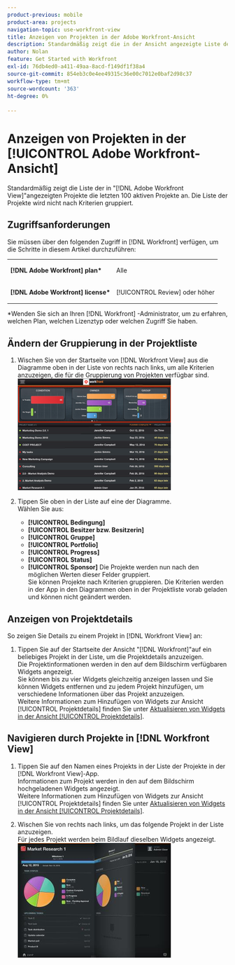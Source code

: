 ```yaml
---
product-previous: mobile
product-area: projects
navigation-topic: use-workfront-view
title: Anzeigen von Projekten in der Adobe Workfront-Ansicht
description: Standardmäßig zeigt die in der Ansicht angezeigte Liste der Projekte die letzten 100 aktiven Projekte an.  [!DNL Adobe Workfront]  Die Liste der Projekte wird nicht nach Kriterien gruppiert.
author: Nolan
feature: Get Started with Workfront
exl-id: 76db4ed0-a411-49aa-8acd-f149df1f38a4
source-git-commit: 854eb3c0e4ee49315c36e00c7012e0baf2d98c37
workflow-type: tm+mt
source-wordcount: '363'
ht-degree: 0%

---
```


# Anzeigen von Projekten in der [!UICONTROL Adobe Workfront-Ansicht]

Standardmäßig zeigt die Liste der in &quot;[!DNL Adobe Workfront View]&quot;angezeigten Projekte die letzten 100 aktiven Projekte an. Die Liste der Projekte wird nicht nach Kriterien gruppiert.

## Zugriffsanforderungen

Sie müssen über den folgenden Zugriff in [!DNL Workfront] verfügen, um die Schritte in diesem Artikel durchzuführen:

<table style="table-layout:auto"> 
 <col> 
 </col> 
 <col> 
 </col> 
 <tbody> 
  <tr> 
   <td role="rowheader"><strong>[!DNL Adobe Workfront] plan*</strong></td> 
   <td> <p>Alle</p> </td> 
  </tr> 
  <tr> 
   <td role="rowheader"><strong>[!DNL Adobe Workfront] license*</strong></td> 
   <td> <p>[!UICONTROL Review] oder höher</p> </td> 
  </tr> 
 </tbody> 
</table>

&#42;Wenden Sie sich an Ihren [!DNL Workfront] -Administrator, um zu erfahren, welchen Plan, welchen Lizenztyp oder welchen Zugriff Sie haben.

## Ändern der Gruppierung in der Projektliste

1. Wischen Sie von der Startseite von [!DNL Workfront View] aus die Diagramme oben in der Liste von rechts nach links, um alle Kriterien anzuzeigen, die für die Gruppierung von Projekten verfügbar sind.\
   ![[!DNL workfront_view_project_groupings_Adobe].png](assets/workfront-view-project-groupings-adobe-350x255.png)

1. Tippen Sie oben in der Liste auf eine der Diagramme.\
   Wählen Sie aus:

   * **[!UICONTROL Bedingung]**
   * **[!UICONTROL Besitzer bzw. Besitzerin]**
   * **[!UICONTROL Gruppe]**
   * **[!UICONTROL Portfolio]**
   * **[!UICONTROL Progress]**
   * **[!UICONTROL Status]**
   * **[!UICONTROL Sponsor]**
Die Projekte werden nun nach den möglichen Werten dieser Felder gruppiert.\
      Sie können Projekte nach Kriterien gruppieren. Die Kriterien werden in der App in den Diagrammen oben in der Projektliste vorab geladen und können nicht geändert werden.

## Anzeigen von Projektdetails

So zeigen Sie Details zu einem Projekt in [!DNL Workfront View] an:

1. Tippen Sie auf der Startseite der Ansicht &quot;[!DNL Workfront]&quot;auf ein beliebiges Projekt in der Liste, um die Projektdetails anzuzeigen.\
   Die Projektinformationen werden in den auf dem Bildschirm verfügbaren Widgets angezeigt.\
   Sie können bis zu vier Widgets gleichzeitig anzeigen lassen und Sie können Widgets entfernen und zu jedem Projekt hinzufügen, um verschiedene Informationen über das Projekt anzuzeigen.\
   Weitere Informationen zum Hinzufügen von Widgets zur Ansicht [!UICONTROL Projektdetails] finden Sie unter [Aktualisieren von Widgets in der Ansicht [!UICONTROL Projektdetails]](../../../workfront-basics/mobile-apps/using-workfront-view/update-widgets-in-workfront-view.md).

## Navigieren durch Projekte in [!DNL Workfront View]

1. Tippen Sie auf den Namen eines Projekts in der Liste der Projekte in der [!DNL Workfront View]-App.\
   Informationen zum Projekt werden in den auf dem Bildschirm hochgeladenen Widgets angezeigt.\
   Weitere Informationen zum Hinzufügen von Widgets zur Ansicht [!UICONTROL Projektdetails] finden Sie unter [Aktualisieren von Widgets in der Ansicht [!UICONTROL Projektdetails]](../../../workfront-basics/mobile-apps/using-workfront-view/update-widgets-in-workfront-view.md).

1. Wischen Sie von rechts nach links, um das folgende Projekt in der Liste anzuzeigen.\
   Für jedes Projekt werden beim Bildlauf dieselben Widgets angezeigt.\
   ![Bild-1__6__copy.jpg](assets/image-1--6--copy-350x262.jpg) 
